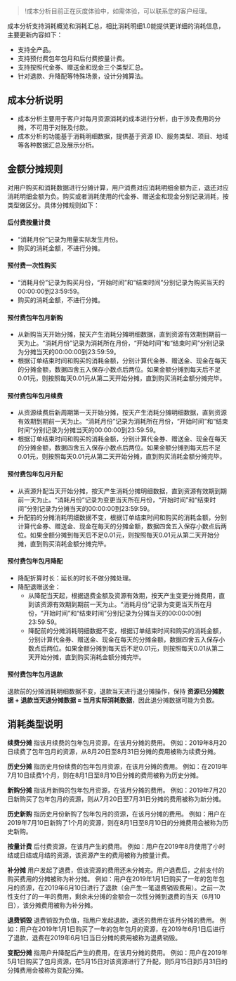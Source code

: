 >!成本分析目前正在灰度体验中，如需体验，可以联系您的客户经理。

成本分析支持消耗概览和消耗汇总，相比消耗明细1.0能提供更详细的消耗信息，主要更新内容如下：
- 支持全产品。
- 支持预付费包年包月和后付费按量计费。
- 支持按照代金券、赠送金和现金三个类型汇总。
- 针对退款、升降配等特殊场景，设计分摊算法。




## 成本分析说明
- 成本分析主要用于客户对每月资源消耗的成本进行分析，由于涉及费用的分摊，不可用于对账及付款。
- 成本分析的功能基于消耗明细数据，提供基于资源 ID、服务类型、项目、地域等各种数据汇总及展示分析。



## 金额分摊规则
对用户购买和消耗数据进行分摊计算，用户消费对应消耗明细金额为正，退还对应消耗明细金额为负。购买或者消耗使用的代金券、赠送金和现金分别记录消耗，按类型做区分。具体分摊规则如下：


#### 后付费按量计费
- “消耗月份”记录为用量实际发生月份。
- 购买的消耗金额，不进行分摊。

#### 预付费一次性购买
- “消耗月份”记录为购买月份，“开始时间”和“结束时间”分别记录为购买当天的00:00:00到23:59:59。
- 购买的消耗金额，不进行分摊。

#### 预付费包年包月新购
- 从新购当天开始分摊，按天产生消耗分摊明细数据，直到资源有效期到期前一天为止。“消耗月份”记录为消耗所在月份，“开始时间”和“结束时间”分别记录为分摊当天的00:00:00到23:59:59。
- 根据订单结束时间和购买的消耗金额，分别计算代金券、赠送金、现金在每天的分摊金额，数据四舍五入保存小数点后两位。如果金额分摊到每天后不足0.01元，则按照每天0.01元从第二天开始分摊，直到购买消耗金额分摊完毕。


#### 预付费包年包月续费
- 从资源续费后新周期第一天开始分摊，按天产生消耗分摊明细数据，直到资源有效期到期前一天为止。“消耗月份”记录为消耗所在月份，“开始时间”和“结束时间”分别记录为分摊当天的00:00:00到23:59:59。
- 根据订单结束时间和购买的消耗金额，分别计算代金券、赠送金、现金在每天的分摊金额，数据四舍五入保存小数点后两位。如果金额分摊到每天后不足0.01元，则按照每天0.01元从第二天开始分摊，直到购买消耗金额分摊完毕。


#### 预付费包年包月升配
- 从资源升配当天开始分摊，按天产生消耗分摊明细数据，直到资源有效期到期前一天为止。“消耗月份”记录为变更当天所在月份，“开始时间”和“结束时间”分别记录为分摊当天的00:00:00到23:59:59。
- 升配前的分摊消耗明细数据不变，根据订单结束时间和购买的消耗金额，分别计算代金券、赠送金、现金在每天的分摊金额，数据四舍五入保存小数点后两位。如果金额分摊到每天后不足0.01元，则按照每天0.01元从第二天开始分摊，直到购买消耗金额分摊完毕。


#### 预付费包年包月降配
- 降配折算时长：延长的时长不做分摊处理。
- 降配退赠送金：
  - 从降配当天起，根据退费金额及资源有效期，按天产生变更分摊费用，直到该资源有效期到期前一天为止。“消耗月份”记录为变更当天所在月份，“开始时间”和“结束时间”分别记录为分摊当天的00:00:00到23:59:59。
  - 降配前的分摊消耗明细数据不变，根据订单结束时间和购买的消耗金额，分别计算代金券、赠送金、现金在每天的分摊金额，数据四舍五入保存小数点后两位。如果金额分摊到每天后不足0.01元，则按照每天0.01从第二天开始分摊，直到购买消耗金额分摊完毕。

#### 预付费包年包月退款
退款前的分摊消耗明细数据不变，退款当天进行退分摊操作，保持 **资源已分摊数据 + 退款当天退分摊数据 = 当月实际消耗数据**，因此退分摊数据可能为负数。




## 消耗类型说明
**续费分摊**
指该月续费的包年包月资源，在该月分摊的费用。
例如：2019年8月20日续费了包年包月的资源，从8月20日至8月31日分摊的费用被称为续费分摊。

**历史分摊**
指历史月份续费的包年包月资源，在该月分摊的费用。
例如：在2019年7月10日续费1个月，则在8月1日至8月10日分摊的费用被称为历史分摊。

**新购分摊**
指该月新购的包年包月资源，在该月分摊的费用。
例如：2019年7月20日新购买了包年包月的资源，则从7月20日至7月31日分摊的费用被称为新分摊。

**历史新购**
指历史月份新购了包年包月的资源，在该月分摊的费用。
例如：用户在2019年7月10日新购了1个月的资源，则在8月1日至8月10日的分摊费用会被称为历史新购。

**按量计费**
后付费资源，在该月产生的费用。
例如：用户在2019年8月使用了小时结或日结或月结的资源，该资源产生的费用被称为按量计费。

**补分摊**
用户发起了退费，但该资源的费用还未分摊完。用户退费后，之前支付的购买费用的分摊被称为补分摊。
例如：用户在2019年1月1日购买了一年的包年包月的资源，在2019年6月10日进行了退款（会产生一笔退费销毁费用）。之前一次性支付了的一年的费用，剩余未分摊的金额会一次性分摊到退费的当天（6月10日），该分摊费用被称为补分摊。

**退费销毁**
退费销毁为负值，指用户发起退款，退还的费用在该月分摊的费用。
例如：用户在2019年1月1日购买了一年的包年包月的资源，在2019年6月1日后进行了退款，退费在2019年6月1日当日分摊的费用被称为退费销毁。

**变配分摊**
指用户升降配后产生的费用，在该月分摊的费用。
例如：用户在2019年5月1日购买了包月资源，在5月15日对该资源进行了升配，则5月15日到5月31日的分摊费用会被称为变配分摊。
